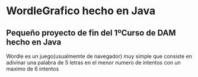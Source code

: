# WordleGrafico hecho en Java
<h2>Pequeño proyecto de fin del 1ºCurso de DAM hecho en Java</h2>

<p>
Wordle es un juego(usualmemte de navegador) muy simple que consiste en adivinar una palabra de 5 letras en el menor numero de intentos con un maximo de 6 intentos 
</p>
